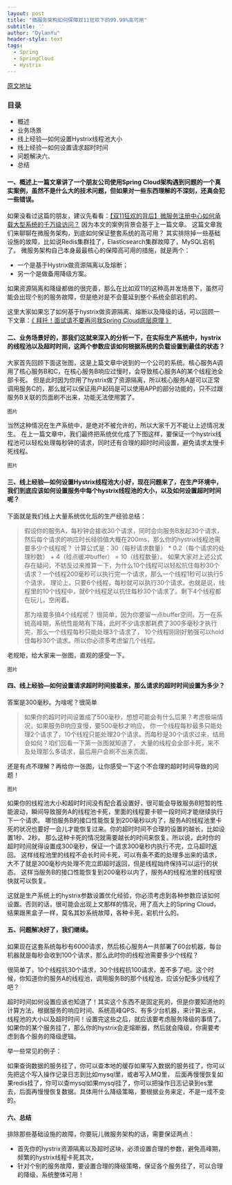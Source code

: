 ```yaml
---
layout: post
title: "微服务架构如何保障双11狂欢下的99.99%高可用"
subtitle: ''
author: "DylanYu"
header-style: text
tags:
  - Spring
  - SpringCloud
  - Hystrix
---
```



<a href="https://juejin.im/post/5be99a68e51d4511a8090440" target="_blank">原文地址</a>

### 目录
- 概述
- 业务场景
- 线上经验—如何设置Hystrix线程池大小
- 线上经验—如何设置请求超时时间
- 问题解决六、
- 总结

#### 一、概述上一篇文章讲了一个朋友公司使用Spring Cloud架构遇到问题的一个真实案例，虽然不是什么大的技术问题，但如果对一些东西理解的不深刻，还真会犯一些错误。

如果没看过这篇的朋友，建议先看看：[【双11狂欢的背后】微服务注册中心如何承载大型系统的千万级访问？](https://juejin.im/post/5be3f8dcf265da613a5382ca) 因为本文的案例背景会基于上一篇文章。
这篇文章我们来聊聊在微服务架构，到底如何保证整套系统的高可用？
其实排除掉一些基础设施的故障，比如说Redis集群挂了，Elasticsearch集群故障了，MySQL宕机了。
微服务架构自己本身最最核心的保障高可用的措施，就是两个：

- 一个是基于Hystrix做资源隔离以及熔断；
- 另一个是做备用降级方案。

如果资源隔离和降级都做的很完善，那么在比如双11的这种高并发场景下，虽然可能会出现个别的服务故障，但是绝对是不会蔓延到整个系统全部宕机的。

这里大家如果忘了如何基于hystrix做资源隔离、熔断以及降级的话，可以回顾一下文章：[《 拜托！面试请不要再问我Spring Cloud底层原理 》](https://juejin.im/post/5be13b83f265da6116393fc7)

#### 二、业务场景好的，那我们这就来深入的分析一下，在实际生产系统中，hystrix的线程池以及超时时间，这两个参数应该如何根据系统的负载设置到最佳的状态？

大家首先回顾下面这张图，这是上篇文章中说到的一个公司的系统。核心服务A调用了核心服务B和C，在核心服务B响应过慢时，会导致核心服务A的某个线程池全部卡死。
但是此时因为你用了hystrix做了资源隔离，所以核心服务A是可以正常调用服务C的，那么就可以保证用户起码是可以使用APP的部分功能的，只不过跟服务B关联的页面刷不出来，功能无法使用罢了。

    图片

当然这种情况在生产系统中，是绝对不被允许的，所以大家千万不能让上述情况发生。
在上一篇文章中，我们最终把系统优化成了下图这样，要保证一个hystrix线程池可以轻松处理每秒钟的请求，同时还有合理的超时时间设置，避免请求太慢卡死线程。

    图片

#### 三、线上经验—如何设置Hystrix线程池大小好，现在问题来了，在生产环境中，我们到底应该如何设置服务中每个hystrix线程池的大小，以及如何设置超时时间呢？

下面就是我们线上大量系统优化后的生产经验总结：

> 假设你的服务A，每秒钟会接收30个请求，同时会向服务B发起30个请求，然后每个请求的响应时长经验值大概在200ms，那么你的hystrix线程池需要多少个线程呢？
> 计算公式是：30（每秒请求数量） * 0.2（每个请求的处理秒数） + 4（给点缓冲buffer） = 10（线程数量）。
> 如果大家对上述公式存在疑问，不妨反过来推算一下，为什么10个线程可以轻松抗住每秒30个请求？一个线程200毫秒可以执行完一个请求，那么一个线程1秒可以执行5个请求，
> 理论上，只要6个线程，每秒就可以执行30个请求。也就是说，线程里的10个线程中，就6个线程足以抗住每秒30个请求了。剩下4个线程都在玩儿，空闲着。
>
> 那为啥要多搞4个线程呢？
> 很简单，因为你要留一点buffer空间。万一在系统高峰期，系统性能略有下降，此时不少请求都耗费了300多毫秒才执行完，那么一个线程每秒只能处理3个请求了，
> 10个线程刚刚好勉强可以hold住每秒30个请求。所以你必须多考虑留几个线程。

老规矩，给大家来一张图，直观的感受一下。

    图片

#### 四、线上经验—如何设置请求超时时间接着来，那么请求的超时时间设置为多少？

答案是300毫秒。为啥呢？很简单

> 如果你的超时时间设置成了500毫秒，想想可能会有什么后果？考虑极端情况，如果服务B响应变慢，要500毫秒才响应，
> 你一个线程每秒最多只能处理2个请求了，10个线程只能处理20个请求。而每秒是30个请求过来，结局会如何？咱们回看一下第一张图就知道了，
> 大量的线程会全部卡死，来不及处理那么多请求，最后用户会刷不出来页面。

还是有点不理解？再给你一张图，让你感受一下这个不合理的超时时间导致的问题！

    图片

如果你的线程池大小和超时时间没有配合着设置好，很可能会导致服务B短暂的性能波动，瞬间导致服务A的线程池卡死，里面的线程要卡顿一段时间才能继续执行下一个请求。
哪怕服务B的接口性能恢复到200毫秒以内了，服务A的线程池里卡死的状况也要好一会儿才能恢复过来。你的超时时间不合理的设置的越长，比如设置1秒、2秒，
那么这种卡死的情况就需要越长的时间来恢复。所以说，此时你的超时时间就得设置成300毫秒，保证一个请求300毫秒内执行不完，立马超时返回。
这样线程池里的线程不会长时间卡死，可以有条不紊的处理多出来的请求，大不了就是300毫秒内处理不完立即超时返回，但是线程始终保持可以运行的状态。
这样当服务B的接口性能恢复到200毫秒以内了，服务A的线程池里的线程很快就可以恢复。

这就是生产系统上的hystrix参数设置优化经验，你必须考虑到各种参数应该如何设置。否则的话，很可能会出现上文那样的情况，用了高大上的Spring Cloud，结果跟黑盒子一样，莫名其妙系统故障，各种卡死，宕机什么的。

#### 五、问题解决好了，我们继续。

如果现在这套系统每秒有6000请求，然后核心服务A一共部署了60台机器，每台机器就是每秒会收到100个请求，那么此时你的线程池需要多少个线程？

很简单了，10个线程抗30个请求，30个线程抗100请求，差不多了吧。这个时候，你知道你的服务A的线程池，调用服务B的那个线程池，应该分配多少线程了吧？

超时时间如何设置应该也知道了！其实这个东西不是固定死的，但是你要知道他的计算方法，根据服务的响应时间、系统高峰QPS、有多少台机器，来计算出来，
线程池的大小以及超时时间！设置完这些之后，就应该要考虑服务降级的事情了。如果你的某个服务挂了，那么你的hystrix会走熔断器，然后就会降级，你需要考虑到各个服务的降级逻辑。

举一些常见的例子：

如果查询数据的服务挂了，你可以查本地的缓存如果写入数据的服务挂了，你可以先把这个写入操作记录日志到比如mysql里，或者写入MQ里，
后面再慢慢恢复如果redis挂了，你可以查mysql如果mysql挂了，你可以把操作日志记录到es里去，后面再慢慢恢复数据。具体用什么降级策略，要根据业务来定，不是一成不变的。

#### 六、总结

排除那些基础设施的故障，你要玩儿微服务架构的话，需要保证两点：

- 首先你的hystrix资源隔离以及超时这块，必须设置合理的参数，避免高峰期，频繁的hystrix线程卡死其次，
- 针对个别的服务故障，要设置合理的降级策略，保证各个服务挂了，可以合理的降级，系统整体可用！

